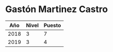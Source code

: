 # Gastón Martinez Castro

| Año | Nivel | Puesto |
| --- | --- | --- |
| 2018 | 3 | 7 |
| 2019 | 3 | 4 |
